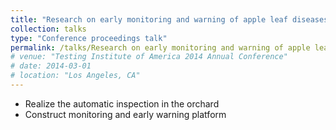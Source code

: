 ```yaml
---
title: "Research on early monitoring and warning of apple leaf diseases and development of inspection equipment based on artificial intelligence"
collection: talks
type: "Conference proceedings talk"
permalink: /talks/Research on early monitoring and warning of apple leaf diseases and development of inspection equipment based on artificial intelligence
# venue: "Testing Institute of America 2014 Annual Conference"
# date: 2014-03-01
# location: "Los Angeles, CA"
---
```


* Realize the automatic inspection in the orchard
* Construct monitoring and early warning platform
